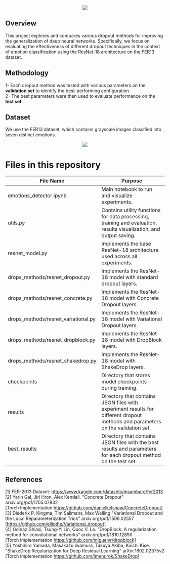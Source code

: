 
<p align="center">
<img src="https://imgtr.ee/image/hiIlGX/3a1cec4acb82e359a43ebb8c49d2aefc.png">
</p>

## Overview
This project explores and compares various dropout methods for improving the generalization of deep neural networks. Specifically, we focus on evaluating the effectiveness of different dropout techniques in the context of emotion classification using the ResNet-18 architecture on the FER13 dataset.

## Methodology
1- Each dropout method was tested with various parameters on the **validation set** to identify the best-performing configuration.  
2- The best parameters were then used to evaluate performance on the **test set**.

## Dataset
We use the FER13 dataset, which contains grayscale images classified into seven distinct emotions. 

<p align="center">
<img src="https://www.mdpi.com/electronics/electronics-12-02707/article_deploy/html/images/electronics-12-02707-g001.png">
</p>

# Files in this repository

File Name   | Purpose
------------- | -------------
emotions_detector.ipynb  | Main notebook to run and visualize experiments.
utils.py  | Contains utility functions for data processing, training and evaluation, results visualization, and output saving.
resnet_model.py  | Implements the base ResNet-18 architecture used across all experiments.
drops_methods/resnet_dropout.py | Implements the ResNet-18 model with standard dropout layers.
drops_methods/resnet_concrete.py | 	Implements the ResNet-18 model with Concrete Dropout layers.
drops_methods/resnet_variational.py | Implements the ResNet-18 model with Variational Dropout layers.
drops_methods/resnet_dropblock.py | Implements the ResNet-18 model with DropBlock layers.
drops_methods/resnet_shakedrop.py | Implements the ResNet-18 model with ShakeDrop layers.
checkpoints | Directory that stores model checkpoints during training.
results | Directory that contains JSON files with experiment results for different dropout methods and parameters on the validation set.
best_results | Directory that contains JSON files with the best results and parameters for each dropout method on the test set.

## References
[1] FER-2013 Dataset: https://www.kaggle.com/datasets/msambare/fer2013  
[2] Yarin Gal, Jiri Hron, Alex Kendall. "Concrete Dropout" arxiv.org/pdf/1705.07832  
    [Torch Implementation https://github.com/danielkelshaw/ConcreteDropout]  
[3] Diederik P. Kingma, Tim Salimans, Max Welling "Variational Dropout and the Local Reparameterization Trick" arxiv.org/pdf/1506.02557  
    [https://github.com/elliothe/Variational_dropout]  
[4] Golnaz Ghiasi, Tsung-Yi Lin, Quoc V. Le. "DropBlock: A regularization method for convolutional networks" arxiv.org/pdf/1810.12890  
    [Torch Implementation https://github.com/miguelvr/dropblock]  
[5] Yoshihiro Yamada, Masakazu Iwamura, Takuya Akiba, Koichi Kise. "ShakeDrop Regularization for Deep Residual Learning" arXiv:1802.02375v2  
    [Torch Implementation https://github.com/imenurok/ShakeDrop]  
